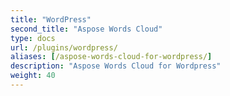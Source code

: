 ```yaml
---
title: "WordPress"
second_title: "Aspose Words Cloud"
type: docs
url: /plugins/wordpress/
aliases: [/aspose-words-cloud-for-wordpress/]
description: "Aspose Words Cloud for Wordpress"
weight: 40
---
```

